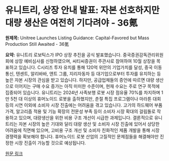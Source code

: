 # 유니트리, 상장 안내 발표: 자본 선호하지만 대량 생산은 여전히 기다려야 - 36氪

**원제목:** Unitree Launches Listing Guidance: Capital-Favored but Mass Production Still Awaited - 36氪

**요약:** 유니트리 로보틱스가 IPO 상장 추진을 공식 발표했습니다.  중국증권감독관리위원회에 상장 예비심사를 신청하였으며,  씨티씨증권이 주관사로 참여하여 10월 상장을 목표하고 있습니다.  C시리즈 투자 유치를 통해 120억 위안의 기업가치를 달성, 중국 이동통신, 텐센트, 알리바바, 앤트 그룹, 지리자동차 등 대기업으로부터 투자를 유치하는 등 높은 자본 시장의 관심을 받고 있습니다. 하지만,  공급업체들의 증언에 따르면  대량 생산으로 이어지는 구매 수요 증가는 아직 미미한 수준이며, 현재 수요는 주로 연구 목적에 집중되어 있습니다.  유니트리는 2024년 사족보행 로봇 시장 점유율 70%를 차지하며 1만 5천 대 이상의 휴머노이드 로봇을 출하했지만,  춘절 특집 프로그램이나 마라톤 대회 등의 시연 이외에  소비자 시장 진출에는 어려움을 겪고 있습니다.  고가의 하드웨어 부품 가격,  알고리즘 적용 및 기능 확장의 전문성 부족 등이 소비자 시장 확대의 걸림돌로 작용하고 있으며, 대량생산을 위한 비용 구조 개선이 시급한 과제입니다.  결론적으로 유니트리는 자본 시장의 높은 기대와 달리 대량 생산 및 소비자 시장 진출에 있어서 상당한 어려움에 직면해 있으며,  고비용 구조 개선 및 소비자 친화적인 제품 개발을 통해 시장 경쟁력을 확보해야 합니다.  휴머노이드 로봇 산업의 고질적인 문제점들을 해결해야만  진정한 시장 진출이 가능할 것으로 예상됩니다.

[원문 링크](https://eu.36kr.com/en/p/3391427190900869)

